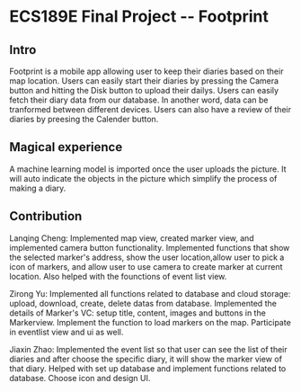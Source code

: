 # ECS189E Final Project -- Footprint

## Intro
Footprint is a mobile app allowing user to keep their diaries based on their map location.
Users can easily start their diaries by pressing the Camera button and hitting the Disk button to upload their dailys.
Users can easily fetch their diary data from our database. In another word, data can be tranformed between different devices.
Users can also have a review of their diaries by preesing the Calender button.

## Magical experience
A machine learning model is imported once the user uploads the picture. It will auto indicate the objects in the picture which simplify the process of making a diary.

## Contribution
Lanqing Cheng: Implemented map view, created marker view, and implemented camera button functionality. Implemented functions that show the selected marker's address, show the user location,allow user to pick a icon of markers, and allow user to use camera to create marker at current location. Also helped with the founctions of event list view.

Zirong Yu: Implemented all functions related to database and cloud storage: upload, download, create, delete datas from database. Implemented the details of Marker's VC: setup title, content, images and buttons in the Markerview. Implement the function to load markers on the map. Participate in eventlist view and ui as well. 

Jiaxin Zhao: Implemented the event list so that user can see the list of their diaries and after choose the specific diary, it will show the marker view of that diary. Helped with set up database and implement functions related to database. Choose icon and design UI. 
